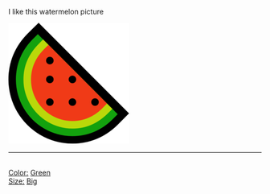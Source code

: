 I like this watermelon picture

![watermelon](./assets/watermelon.png)<hr/><br/>[Color:](../Color/index.md) [Green](../Color/Green.md)<br/>[Size:](../Size/index.md) [Big](../Size/Big.md)